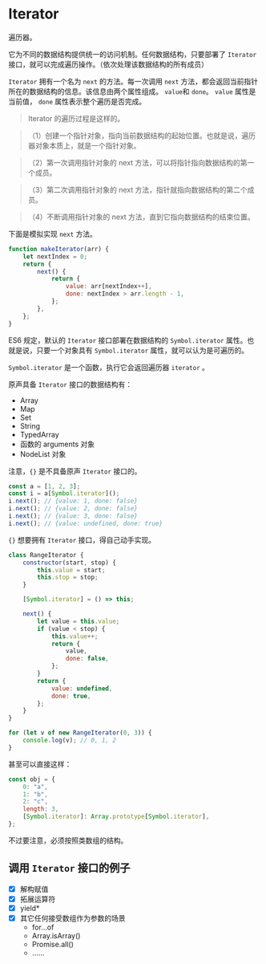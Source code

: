 # Iterator

遍历器。

它为不同的数据结构提供统一的访问机制。任何数据结构，只要部署了 `Iterator` 接口，就可以完成遍历操作。（依次处理该数据结构的所有成员）

`Iterator` 拥有一个名为 `next` 的方法。每一次调用 `next` 方法，都会返回当前指针所在的数据结构的信息。该信息由两个属性组成。 `value`和 `done`。 `value` 属性是当前值， `done` 属性表示整个遍历是否完成。

> Iterator 的遍历过程是这样的。

> （1）创建一个指针对象，指向当前数据结构的起始位置。也就是说，遍历器对象本质上，就是一个指针对象。

> （2）第一次调用指针对象的 next 方法，可以将指针指向数据结构的第一个成员。

> （3）第二次调用指针对象的 next 方法，指针就指向数据结构的第二个成员。

> （4）不断调用指针对象的 next 方法，直到它指向数据结构的结束位置。

下面是模拟实现 `next` 方法。

```js
function makeIterator(arr) {
    let nextIndex = 0;
    return {
        next() {
            return {
                value: arr[nextIndex++],
                done: nextIndex > arr.length - 1,
            };
        },
    };
}
```

ES6 规定，默认的 `Iterator` 接口部署在数据结构的 `Symbol.iterator` 属性。也就是说，只要一个对象具有 `Symbol.iterator` 属性，就可以认为是可遍历的。

`Symbol.iterator` 是一个函数，执行它会返回遍历器 `iterator` 。

原声具备 `Iterator` 接口的数据结构有：

-   Array
-   Map
-   Set
-   String
-   TypedArray
-   函数的 arguments 对象
-   NodeList 对象

注意，`{}` 是不具备原声 `Iterator` 接口的。

```js
const a = [1, 2, 3];
const i = a[Symbol.iterator]();
i.next(); // {value: 1, done: false}
i.next(); // {value: 2, done: false}
i.next(); // {value: 3, done: false}
i.next(); // {value: undefined, done: true}
```

`{}` 想要拥有 `Iterator` 接口，得自己动手实现。

```js
class RangeIterator {
    constructor(start, stop) {
        this.value = start;
        this.stop = stop;
    }

    [Symbol.iterator] = () => this;

    next() {
        let value = this.value;
        if (value < stop) {
            this.value++;
            return {
                value,
                done: false,
            };
        }
        return {
            value: undefined,
            done: true,
        };
    }
}

for (let v of new RangeIterator(0, 3)) {
    console.log(v); // 0, 1, 2
}
```

甚至可以直接这样：

```js
const obj = {
    0: "a",
    1: "b",
    2: "c",
    length: 3,
    [Symbol.iterator]: Array.prototype[Symbol.iterator],
};
```

不过要注意，必须按照类数组的结构。

## 调用 `Iterator` 接口的例子

-   [x] 解构赋值
-   [x] 拓展运算符
-   [x] yield\*
-   [x] 其它任何接受数组作为参数的场景
    -   for...of
    -   Array.isArray()
    -   Promise.all()
    -   ......
